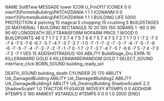 NAME SolBTww
MESSAGE tower
ICON U_FrnOf17
ICONEX 0 0 interf3\PortretsBuilding\PATCHZDANIA 1 1 1
ICONANM 0 0 interf3\PortretsBuilding\PATCHZDANIA 1 1 1
BUILDING
LIFE 5000
PROTECTION 4 piercing 15 magical 5 chopping 15 crushing 5
BUILDSTAGES 20
MATHERIAL 1 BUILDING
RECTANGLE 10 20 100 150
3DBARS 1 -90 0 90 90 60 
LONGDEATH
SELFTRANSFORM
NOFARM
PRICE 1 WOOD 0
BUILDPOINTS   48    0  7  1  7  2  7  3  7  4  7  5  7  6  6  7  5  7  4  7  3  7  2  7  1      7  0  1  -7  2  -7  3  -7  4  -7  5  -7  6  -6  7  -5  7  -4  7  -3  7  -2  7  -1      0  -7  -1  -7  -2  -7  -3  -7  -4  -7  -5  -7  -6  -6  -7  -5  -7  -4  -7  -3  -7  -2  -7  -1       -7  0  -1  7  -2  7  -3  7  -4  7  -5  7  -6  6  -7  5  -7  4  -7  3  -7  2  -7  1
VES 15
ADDSHOTRADIUS 100
ABILITY BuildStage_Dru
EXPA 10
KILLERAWARD             GOLD 4
KILLERAWARDRANDOM       GOLD 1
SELECT_SOUND interface_click
BORN_SOUND building_ready_sol

DEATH_SOUND building_death
CYLINDER 25 170
ABILITY UA_DamagedBuilding
ABILITY UA_DamagedBuilding2
ABILITY UA_DamagedBuilding3
ABILITY UA_DestroyBuilding
ShadowScaleX 2.3
ShadowScaleY 1.0
TFACTOR FF43403E
MOVEXY  #TEMP5 0 0
ADDHDIR #TEMP5 0 160
ANMEXT #STANDLO #TEMP5 0 0 0 1.0 2000
[END]
